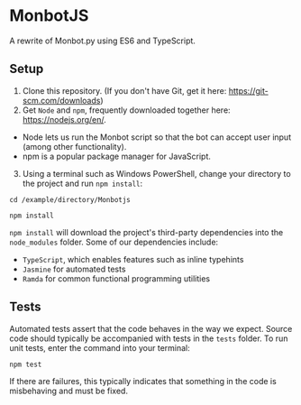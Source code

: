 # MonbotJS
A rewrite of Monbot.py using ES6 and TypeScript.

## Setup
1) Clone this repository. (If you don't have Git, get it here: https://git-scm.com/downloads)
2) Get `Node` and `npm`, frequently downloaded together here: https://nodejs.org/en/.
- Node lets us run the Monbot script so that the bot can accept user input (among other functionality).
- npm is a popular package manager for JavaScript.
3) Using a terminal such as Windows PowerShell, change your directory to the project and run `npm install`:
```
cd /example/directory/Monbotjs
```
```
npm install
```

`npm install` will download the project's third-party dependencies into the `node_modules` folder. Some of our dependencies include:
- `TypeScript`, which enables features such as inline typehints
- `Jasmine` for automated tests
- `Ramda` for common functional programming utilities

## Tests
Automated tests assert that the code behaves in the way we expect. Source code should typically be accompanied with tests in the `tests` folder.
To run unit tests, enter the command into your terminal:
```
npm test
```

If there are failures, this typically indicates that something in the code is misbehaving and must be fixed.
